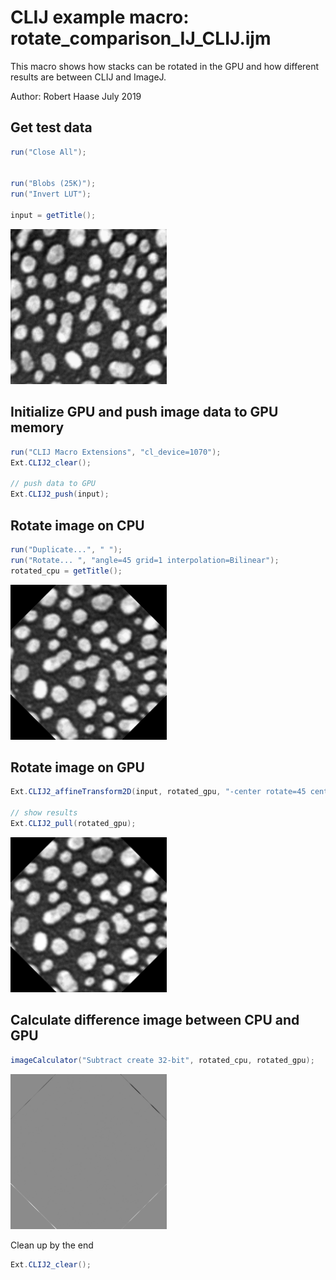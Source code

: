 

# CLIJ example macro: rotate_comparison_IJ_CLIJ.ijm

This macro shows how stacks can be rotated in the GPU
and how different results are between CLIJ and ImageJ.

Author: Robert Haase
July 2019

## Get test data

```java
run("Close All");


run("Blobs (25K)");
run("Invert LUT");

input = getTitle();


```
<a href="image_1587213130843.png"><img src="image_1587213130843.png" width="250" alt="blobs.gif"/></a>

## Initialize GPU and push image data to GPU memory

```java
run("CLIJ Macro Extensions", "cl_device=1070");
Ext.CLIJ2_clear();

// push data to GPU
Ext.CLIJ2_push(input);

```

## Rotate image on CPU

```java
run("Duplicate...", " ");
run("Rotate... ", "angle=45 grid=1 interpolation=Bilinear");
rotated_cpu = getTitle();

```
<a href="image_1587213134619.png"><img src="image_1587213134619.png" width="250" alt="blobs-1.gif"/></a>

## Rotate image on GPU

```java
Ext.CLIJ2_affineTransform2D(input, rotated_gpu, "-center rotate=45 center");

// show results
Ext.CLIJ2_pull(rotated_gpu);


```
<a href="image_1587213134682.png"><img src="image_1587213134682.png" width="250" alt="CLIJ2_affineTransform2D_result36"/></a>

## Calculate difference image between CPU and GPU

```java
imageCalculator("Subtract create 32-bit", rotated_cpu, rotated_gpu);

```
<a href="image_1587213136743.png"><img src="image_1587213136743.png" width="250" alt="Result of blobs-1.gif"/></a>

Clean up by the end

```java
Ext.CLIJ2_clear();
```



```
```
